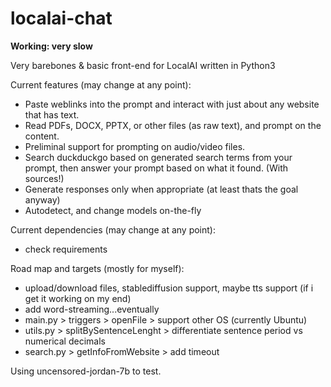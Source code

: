 # localai-chat

**Working: very slow**

Very barebones & basic front-end for LocalAI written in Python3

Current features (may change at any point):
- Paste weblinks into the prompt and interact with just about any website that has text.
- Read PDFs, DOCX, PPTX, or other files (as raw text), and prompt on the content.
- Preliminal support for prompting on audio/video files.
- Search duckduckgo based on generated search terms from your prompt, then answer your prompt based on what it found. (With sources!)
- Generate responses only when appropriate (at least thats the goal anyway)
- Autodetect, and change models on-the-fly


Current dependencies (may change at any point):
- check requirements


Road map and targets (mostly for myself):
- upload/download files, stablediffusion support, maybe tts support (if i get it working on my end)
- add word-streaming...eventually
- main.py > triggers > openFile > support other OS (currently Ubuntu)
- utils.py > splitBySentenceLenght > differentiate sentence period vs numerical decimals
- search.py > getInfoFromWebsite > add timeout


Using uncensored-jordan-7b to test.
